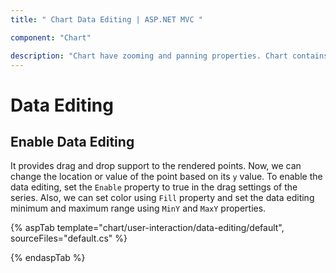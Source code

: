 ```yaml
---
title: " Chart Data Editing | ASP.NET MVC "

component: "Chart"

description: "Chart have zooming and panning properties. Chart contains different  zoom modes, zoom toolbar items, scrollbar and auto interval zooming. "
---
```


# Data Editing

## Enable Data Editing

It provides drag and drop support to the rendered points. Now, we can change the location or value of the point based on its `y` value.  To enable the data editing, set the `Enable` property to true in the drag settings of the series. Also, we can set color using `Fill` property and set the data editing minimum and maximum range using `MinY` and `MaxY` properties.

{% aspTab template="chart/user-interaction/data-editing/default", sourceFiles="default.cs" %}

{% endaspTab %}